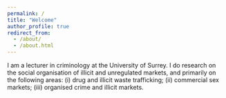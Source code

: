 ```yaml
---
permalink: /
title: "Welcome"
author_profile: true
redirect_from: 
  - /about/
  - /about.html
---
```


I am a lecturer in criminology at the University of Surrey. I do research on the social organisation of illicit and unregulated markets, and primarily on the following areas: (i) drug and illicit waste trafficking; (ii) commercial sex markets; (iii) organised crime and illicit markets.
